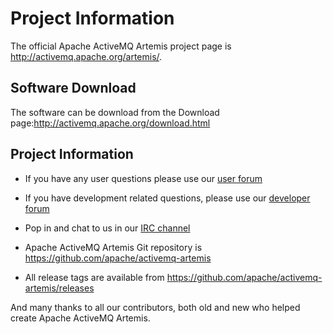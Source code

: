 # Project Information

The official Apache ActiveMQ Artemis project page is <http://activemq.apache.org/artemis/>.

## Software Download

The software can be download from the Download
page:<http://activemq.apache.org/download.html>

## Project Information

-   If you have any user questions please use our [user
    forum](http://activemq.2283324.n4.nabble.com/ActiveMQ-User-f2341805.html)

-   If you have development related questions, please use our [developer
    forum](http://activemq.2283324.n4.nabble.com/ActiveMQ-Dev-f2368404.html)

-   Pop in and chat to us in our [IRC
    channel](irc://irc.freenode.net:6667/apache-activemq)

-   Apache ActiveMQ Artemis Git repository is <https://github.com/apache/activemq-artemis>

-   All release tags are available from
    <https://github.com/apache/activemq-artemis/releases>


And many thanks to all our contributors, both old and new who helped
create Apache ActiveMQ Artemis.
